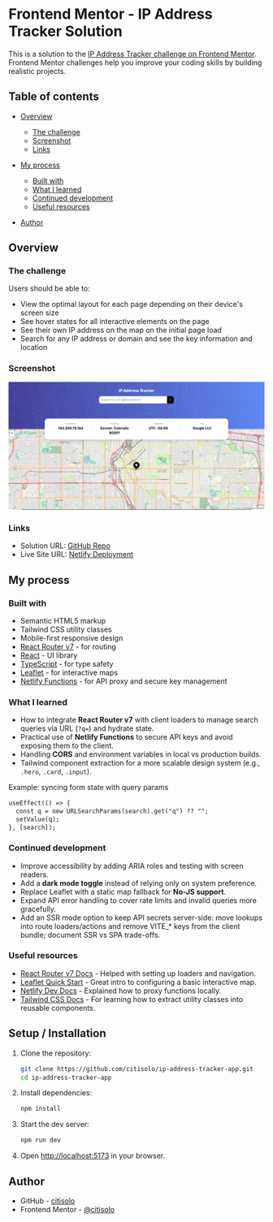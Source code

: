 # Frontend Mentor - IP Address Tracker Solution

This is a solution to the [IP Address Tracker challenge on Frontend Mentor](https://www.frontendmentor.io/challenges/ip-address-tracker-I8-0yYAH0). Frontend Mentor challenges help you improve your coding skills by building realistic projects.

## Table of contents

- [Overview](#overview)
  - [The challenge](#the-challenge)
  - [Screenshot](#screenshot)
  - [Links](#links)

- [My process](#my-process)
  - [Built with](#built-with)
  - [What I learned](#what-i-learned)
  - [Continued development](#continued-development)
  - [Useful resources](#useful-resources)

- [Author](#author)

## Overview

### The challenge

Users should be able to:

- View the optimal layout for each page depending on their device's screen size
- See hover states for all interactive elements on the page
- See their own IP address on the map on the initial page load
- Search for any IP address or domain and see the key information and location

### Screenshot

![](./screenshot.png)

### Links

- Solution URL: [GitHub Repo](https://github.com/citisolo/ip-address-tracker-app)
- Live Site URL: [Netlify Deployment](https://citisolo-ip-address-tracker.netlify.app/)

## My process

### Built with

- Semantic HTML5 markup
- Tailwind CSS utility classes
- Mobile-first responsive design
- [React Router v7](https://reactrouter.com/) - for routing
- [React](https://reactjs.org/) - UI library
- [TypeScript](https://www.typescriptlang.org/) - for type safety
- [Leaflet](https://leafletjs.com/) - for interactive maps
- [Netlify Functions](https://docs.netlify.com/functions/overview/) - for API proxy and secure key management

### What I learned

- How to integrate **React Router v7** with client loaders to manage search queries via URL (`?q=`) and hydrate state.
- Practical use of **Netlify Functions** to secure API keys and avoid exposing them to the client.
- Handling **CORS** and environment variables in local vs production builds.
- Tailwind component extraction for a more scalable design system (e.g., `.hero`, `.card`, `.input`).

Example: syncing form state with query params

```tsx
useEffect(() => {
  const q = new URLSearchParams(search).get("q") ?? "";
  setValue(q);
}, [search]);
```

### Continued development

- Improve accessibility by adding ARIA roles and testing with screen readers.
- Add a **dark mode toggle** instead of relying only on system preference.
- Replace Leaflet with a static map fallback for **No-JS support**.
- Expand API error handling to cover rate limits and invalid queries more gracefully.
- Add an SSR mode option to keep API secrets server-side: move lookups into route loaders/actions and remove VITE\_\* keys from the client bundle; document SSR vs SPA trade-offs.

### Useful resources

- [React Router v7 Docs](https://reactrouter.com/) - Helped with setting up loaders and navigation.
- [Leaflet Quick Start](https://leafletjs.com/examples/quick-start/) - Great intro to configuring a basic interactive map.
- [Netlify Dev Docs](https://docs.netlify.com/cli/get-started/) - Explained how to proxy functions locally.
- [Tailwind CSS Docs](https://tailwindcss.com/docs) - For learning how to extract utility classes into reusable components.

## Setup / Installation

1. Clone the repository:

   ```bash
   git clone https://github.com/citisolo/ip-address-tracker-app.git
   cd ip-address-tracker-app
   ```

2. Install dependencies:

   ```bash
   npm install
   ```

3. Start the dev server:

   ```bash
   npm run dev
   ```

4. Open [http://localhost:5173](http://localhost:5173) in your browser.

## Author

- GitHub - [citisolo](https://github.com/citisolo)
- Frontend Mentor - [@citisolo](https://www.frontendmentor.io/profile/citisolo)
